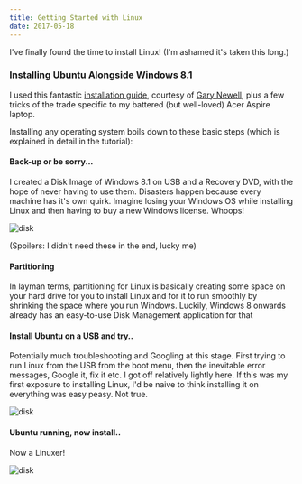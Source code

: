 ```yaml
---
title: Getting Started with Linux
date: 2017-05-18
---
```


I've finally found the time to install Linux! (I'm ashamed it's taken this long.)

### Installing Ubuntu Alongside Windows 8.1
I used this fantastic [installation guide](https://www.lifewire.com/ultimate-windows-8-1-ubuntu-dual-boot-guide-2200654), courtesy of [Gary Newell](http://www.everydaylinuxuser.com/), plus a few tricks of the trade specific to my battered (but well-loved) Acer Aspire laptop.

Installing any operating system boils down to these basic steps (which is explained in detail in the tutorial):

#### Back-up or be sorry...
I created a Disk Image of Windows 8.1 on USB and a Recovery DVD, with the hope of never having to use them.
Disasters happen because every machine has it's own quirk. Imagine losing your Windows OS while installing Linux and then having to buy a new Windows license. Whoops!

![disk](/images/disk.jpg)

(Spoilers: I didn't need these in the end, lucky me)


#### Partitioning
In layman terms, partitioning for Linux is basically creating some space on your hard drive for you to install Linux and for it to run smoothly by shrinking the space where you run Windows. Luckily, Windows 8 onwards already has an easy-to-use Disk Management application for that

#### Install Ubuntu on a USB and try..
Potentially much troubleshooting and Googling at this stage. First trying to run Linux from the USB from the boot menu, then the inevitable error messages, Google it, fix it etc. I got off relatively lightly here. If this was my first exposure to installing Linux, I'd be naive to think installing it on everything was easy peasy. Not true.

![disk](/images/usb.jpg)

#### Ubuntu running, now install..
Now a Linuxer!

![disk](/images/linux.png)
